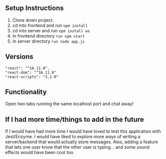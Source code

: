

## Setup Instructions

1. Clone down project.
2. cd into frontend and run `npm install`
3. cd into server and run `npm install ws`
4. In frontend directory `run npm start`
5. In server directory `run node app.js`

## Versions

    "react": "^16.11.0",
    "react-dom": "^16.11.0"
    "react-scripts": "3.2.0"
   
## Functionality 

Open two tabs running the same localhost port and chat away!

## If I had more time/things to add in the future

If I would have had more time I would have loved to test this application with Jest/Enzyme. I would have liked to explore more ways of writing a server/backend that would actually store messages. Also, adding a feature that lets one user know that the other user is typing... and some sound effects would have been cool too. 


